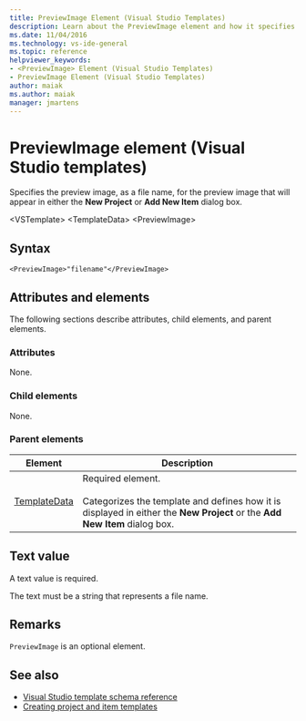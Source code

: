 ```yaml
---
title: PreviewImage Element (Visual Studio Templates)
description: Learn about the PreviewImage element and how it specifies the file name for the preview image that will appear in the New Project or Add New Item dialog box.
ms.date: 11/04/2016
ms.technology: vs-ide-general
ms.topic: reference
helpviewer_keywords:
- <PreviewImage> Element (Visual Studio Templates)
- PreviewImage Element (Visual Studio Templates)
author: maiak
ms.author: maiak
manager: jmartens
---
```

# PreviewImage element (Visual Studio templates)

Specifies the preview image, as a file name, for the preview image that will appear in either the **New Project** or **Add New Item** dialog box.

 \<VSTemplate>
 \<TemplateData>
 \<PreviewImage>

## Syntax

```
<PreviewImage>"filename"</PreviewImage>
```

## Attributes and elements
 The following sections describe attributes, child elements, and parent elements.

### Attributes
 None.

### Child elements
 None.

### Parent elements

|Element|Description|
|-------------|-----------------|
|[TemplateData](../extensibility/templatedata-element-visual-studio-templates.md)|Required element.<br /><br /> Categorizes the template and defines how it is displayed in either the **New Project** or the **Add New Item** dialog box.|

## Text value
 A text value is required.

 The text must be a string that represents a file name.

## Remarks
 `PreviewImage` is an optional element.

## See also
- [Visual Studio template schema reference](../extensibility/visual-studio-template-schema-reference.md)
- [Creating project and item templates](../ide/creating-project-and-item-templates.md)
